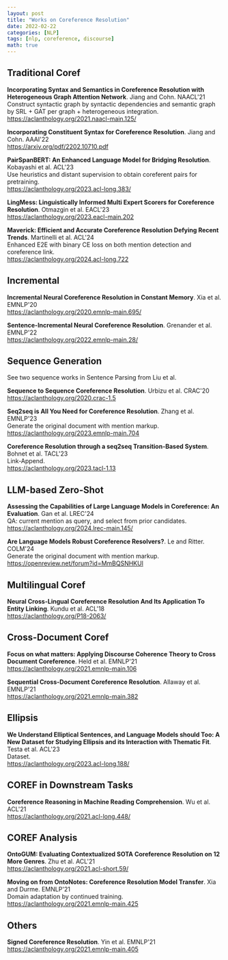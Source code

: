 ```yaml
---
layout: post
title: "Works on Coreference Resolution"
date: 2022-02-22
categories: [NLP]
tags: [nlp, coreference, discourse]
math: true
---
```


## Traditional Coref

**Incorporating Syntax and Semantics in Coreference Resolution with Heterogeneous Graph Attention Network**. Jiang and Cohn. NAACL'21\
Construct syntactic graph by syntactic dependencies and semantic graph by SRL + GAT per graph + heterogeneous integration.\
<https://aclanthology.org/2021.naacl-main.125/>

**Incorporating Constituent Syntax for Coreference Resolution**. Jiang and Cohn. AAAI'22\
<https://arxiv.org/pdf/2202.10710.pdf>

**PairSpanBERT: An Enhanced Language Model for Bridging Resolution**. Kobayashi et al. ACL'23\
Use heuristics and distant supervision to obtain coreferent pairs for pretraining.\
<https://aclanthology.org/2023.acl-long.383/>

**LingMess: Linguistically Informed Multi Expert Scorers for Coreference Resolution**. Otmazgin et al. EACL'23\
<https://aclanthology.org/2023.eacl-main.202>

**Maverick: Efficient and Accurate Coreference Resolution Defying Recent Trends**. Martinelli et al. ACL'24\
Enhanced E2E with binary CE loss on both mention detection and coreference link.\
<https://aclanthology.org/2024.acl-long.722>

## Incremental

**Incremental Neural Coreference Resolution in Constant Memory**. Xia et al. EMNLP'20\
<https://aclanthology.org/2020.emnlp-main.695/>

**Sentence-Incremental Neural Coreference Resolution**. Grenander et al. EMNLP'22\
<https://aclanthology.org/2022.emnlp-main.28/>

## Sequence Generation

See two sequence works in Sentence Parsing from Liu et al.

**Sequence to Sequence Coreference Resolution**. Urbizu et al. CRAC'20\
<https://aclanthology.org/2020.crac-1.5>

**Seq2seq is All You Need for Coreference Resolution**. Zhang et al. EMNLP'23\
Generate the original document with mention markup.\
<https://aclanthology.org/2023.emnlp-main.704>

**Coreference Resolution through a seq2seq Transition-Based System**. Bohnet et al. TACL'23\
Link-Append.\
<https://aclanthology.org/2023.tacl-1.13>

## LLM-based Zero-Shot

**Assessing the Capabilities of Large Language Models in Coreference: An Evaluation**. Gan et al. LREC'24\
QA: current mention as query, and select from prior candidates.\
<https://aclanthology.org/2024.lrec-main.145/>

**Are Language Models Robust Coreference Resolvers?**. Le and Ritter. COLM'24\
Generate the original document with mention markup.\
<https://openreview.net/forum?id=MmBQSNHKUl>


## Multilingual Coref

**Neural Cross-Lingual Coreference Resolution And Its Application To Entity Linking**. Kundu et al. ACL'18\
<https://aclanthology.org/P18-2063/>

## Cross-Document Coref

**Focus on what matters: Applying Discourse Coherence Theory to Cross Document Coreference**. Held et al. EMNLP'21\
<https://aclanthology.org/2021.emnlp-main.106>

**Sequential Cross-Document Coreference Resolution**. Allaway et al. EMNLP'21\
<https://aclanthology.org/2021.emnlp-main.382>

## Ellipsis

**We Understand Elliptical Sentences, and Language Models should Too: A New Dataset for Studying Ellipsis and its Interaction with Thematic Fit**. Testa et al. ACL'23\
Dataset.\
<https://aclanthology.org/2023.acl-long.188/>

## COREF in Downstream Tasks

**Coreference Reasoning in Machine Reading Comprehension**. Wu et al. ACL'21\
<https://aclanthology.org/2021.acl-long.448/>

## COREF Analysis

**OntoGUM: Evaluating Contextualized SOTA Coreference Resolution on 12 More Genres**. Zhu et al. ACL'21\
<https://aclanthology.org/2021.acl-short.59/>

**Moving on from OntoNotes: Coreference Resolution Model Transfer**. Xia and Durme. EMNLP'21\
Domain adaptation by continued training.\
<https://aclanthology.org/2021.emnlp-main.425>

## Others

**Signed Coreference Resolution**. Yin et al. EMNLP'21\
<https://aclanthology.org/2021.emnlp-main.405>
